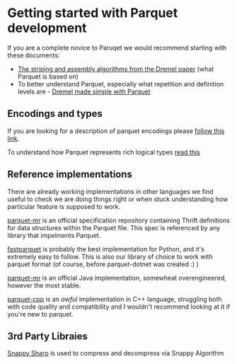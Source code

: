# Getting started with Parquet development

If you are a complete novice to Paruqet we would recommend starting with these documents:

- [The striping and assembly algorithms from the Dremel paper](https://github.com/julienledem/redelm/wiki/The-striping-and-assembly-algorithms-from-the-Dremel-paper) (what Parquet is based on)
- To better understand Parquet, especially what repetition and definition levels are - [Dremel made simple with Parquet](https://blog.twitter.com/engineering/en_us/a/2013/dremel-made-simple-with-parquet.html)

## Encodings and types

If you are looking for a description of parquet encodings please [follow this link](https://github.com/apache/parquet-format/blob/master/Encodings.md).

To understand how Parquet represents rich logical types [read this](https://github.com/apache/parquet-format/blob/master/LogicalTypes.md)

## Reference implementations

There are already working implementations in other languages we find useful to check we are doing things right or when stuck understanding how particular feature is supposed to work.

[parquet-mr](https://github.com/apache/parquet-mr) is an official specification repository containing Thrift definitions for data structures within the Parquet file. This spec is referenced by any library that impelments Parquet.

[fastparquet](https://github.com/dask/fastparquet) is probably the best implementation for Python, and it's extremely easy to follow. This is also our library of choice to work with parquet format (of course, before parquet-dotnet was created :) )

[parquet-mr](https://github.com/apache/parquet-mr) is an official Java implementation, somewheat overengineered, however the most stable.

[parquet-cpp](https://github.com/apache/parquet-cpp) is an *awful* implementation in C++ language, struggling both with code quality and compatibility and I wouldn't recommend looking at it if you're new to parquet.

## 3rd Party Libraies
[Snappy Sharp](https://github.com/jeffesp/Snappy.Sharp) is used to compress and decompress via Snappy Algorithm


